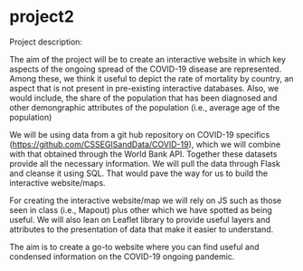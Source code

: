 # project2

Project description: 

The aim of the project will  be to create an interactive website in which key aspects of the ongoing spread of the COVID-19 disease are represented. Among these, we think it useful to depict the rate of mortality by country, an aspect that is not present in pre-existing interactive databases. Also, we would include, the share of the population that has been diagnosed and other demongraphic attributes of the population (i.e., average age of the population)

We will be using data from a git hub repository on COVID-19 specifics (https://github.com/CSSEGISandData/COVID-19), which we will combine with that obtained through the World Bank API. Together these datasets provide all the necessary information. We will pull the data through Flask and cleanse it using SQL. That would pave the way for us to build the interactive website/maps. 

For creating the interactive website/map we will rely on JS such as those seen in class (i.e., Mapout) plus other which we have spotted as being useful. We will also lean on Leaflet library to provide useful layers and attributes to the presentation of data that make it easier to understand. 

The aim is to create a go-to website where you can find useful and condensed information on the COVID-19 ongoing pandemic. 
